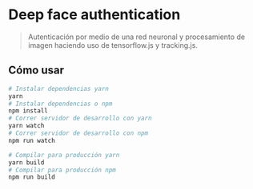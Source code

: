 # Deep face authentication

> Autenticación por medio de una red neuronal y procesamiento de imagen haciendo uso de tensorflow.js y tracking.js.
          

## Cómo usar

``` bash
# Instalar dependencias yarn
yarn
# Instalar dependencias o npm
npm install
# Correr servidor de desarrollo con yarn
yarn watch
# Correr servidor de desarrollo con npm
npm run watch

# Compilar para producción yarn
yarn build
# Compilar para producción npm
npm run build

```